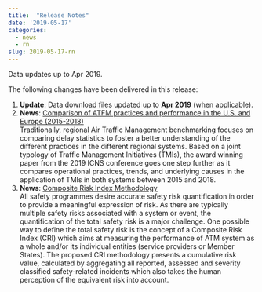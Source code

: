 ```yaml
---
title:  "Release Notes"
date: '2019-05-17'
categories:
  - news
  - rn
slug: 2019-05-17-rn
---
```


Data updates up to Apr 2019.

The following changes have been delivered in this release:

1. **Update**: Data download files updated up to **Apr 2019** (when applicable).
1. **News**: [Comparison of ATFM practices and performance in the U.S. and Europe (2015-2018)][tmi18]<br> 
Traditionally, regional Air Traffic Management benchmarking focuses on comparing delay statistics to foster a better understanding of the different practices in the different regional systems. 
Based on a joint typology of Traffic Management Initiatives (TMIs), the award winning paper from the 2019 ICNS conference goes one step further as it compares operational practices, trends, and underlying causes in the application of TMIs in both systems between 2015 and 2018.
1. **News**: [Composite Risk Index Methodology][cri]<br> 
All safety programmes desire accurate safety risk quantification in order to provide a meaningful expression of risk. As there are typically multiple safety risks associated with a system or event, the quantification of the total safety risk is a major challenge.
One possible way to define the total safety risk is the concept of a Composite Risk Index (CRI) which aims at measuring the performance of ATM system as a whole and/or its individual entities (service providers or Member States). The proposed CRI methodology presents a cumulative risk value, calculated by aggregating all reported, assessed and severity classified safety-related incidents which also takes the human perception of the equivalent risk into account.

<!--more-->

[cri]: /methodology/cri-pi/ "Composite Risk Index Methodology"
[tmi18]: http://ansperformance.eu/library/ICNS2019_pre_print_comparison_of_ATFM_practices_US_EUR_2015_2018.pdf "Comparison of ATFM practices and performance in the U.S. and Europe (2015-2018)"